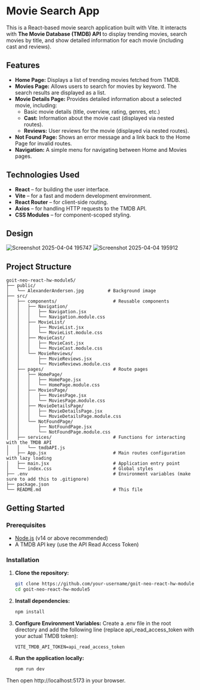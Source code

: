 # Movie Search App

This is a React-based movie search application built with Vite. It interacts with **The Movie Database (TMDB) API** to display trending movies, search movies by title, and show detailed information for each movie (including cast and reviews).

## Features

- **Home Page:** Displays a list of trending movies fetched from TMDB.
- **Movies Page:** Allows users to search for movies by keyword. The search results are displayed as a list.
- **Movie Details Page:** Provides detailed information about a selected movie, including:
  - Basic movie details (title, overview, rating, genres, etc.)
  - **Cast:** Information about the movie cast (displayed via nested routes).
  - **Reviews:** User reviews for the movie (displayed via nested routes).
- **Not Found Page:** Shows an error message and a link back to the Home Page for invalid routes.
- **Navigation:** A simple menu for navigating between Home and Movies pages.

## Technologies Used

- **React** – for building the user interface.
- **Vite** – for a fast and modern development environment.
- **React Router** – for client-side routing.
- **Axios** – for handling HTTP requests to the TMDB API.
- **CSS Modules** – for component-scoped styling.

## Design
![Screenshot 2025-04-04 195747](https://github.com/user-attachments/assets/107ec11a-ea68-416a-88d2-5b7b0dc79992)
![Screenshot 2025-04-04 195912](https://github.com/user-attachments/assets/ba35d868-bb8d-4678-bafb-95327cb8c784)


## Project Structure
    goit-neo-react-hw-module5/
    ├── public/
    │   └── AlexanderAndersen.jpg         # Background image
    ├── src/
    │   ├── components/                     # Reusable components
    │   │   ├── Navigation/
    │   │   │   ├── Navigation.jsx
    │   │   │   └── Navigation.module.css
    │   │   ├── MovieList/
    │   │   │   ├── MovieList.jsx
    │   │   │   └── MovieList.module.css
    │   │   ├── MovieCast/
    │   │   │   ├── MovieCast.jsx
    │   │   │   └── MovieCast.module.css
    │   │   └── MovieReviews/
    │   │       ├── MovieReviews.jsx
    │   │       └── MovieReviews.module.css
    │   ├── pages/                          # Route pages
    │   │   ├── HomePage/
    │   │   │   ├── HomePage.jsx
    │   │   │   └── HomePage.module.css
    │   │   ├── MoviesPage/
    │   │   │   ├── MoviesPage.jsx
    │   │   │   └── MoviesPage.module.css
    │   │   ├── MovieDetailsPage/
    │   │   │   ├── MovieDetailsPage.jsx
    │   │   │   └── MovieDetailsPage.module.css
    │   │   └── NotFoundPage/
    │   │       ├── NotFoundPage.jsx
    │   │       └── NotFoundPage.module.css
    │   ├── services/                       # Functions for interacting with the TMDB API
    │   │   └── tmdbAPI.js
    │   ├── App.jsx                         # Main routes configuration with lazy loading
    │   ├── main.jsx                        # Application entry point
    │   └── index.css                       # Global styles
    ├── .env                                # Environment variables (make sure to add this to .gitignore)
    ├── package.json
    └── README.md                           # This file


## Getting Started

### Prerequisites

- [Node.js](https://nodejs.org/) (v14 or above recommended)
- A TMDB API key (use the API Read Access Token)

### Installation

1. **Clone the repository:**

   ```bash
   git clone https://github.com/your-username/goit-neo-react-hw-module5.git
   cd goit-neo-react-hw-module5

2. **Install dependencies:**

   ```bash
   npm install


3. **Configure Environment Variables:**
Create a .env file in the root directory and add the following line (replace api_read_access_token with your actual TMDB token):

   ```env
   VITE_TMDB_API_TOKEN=api_read_access_token

4. **Run the application locally:**

   ```bash
   npm run dev

Then open http://localhost:5173 in your browser.
